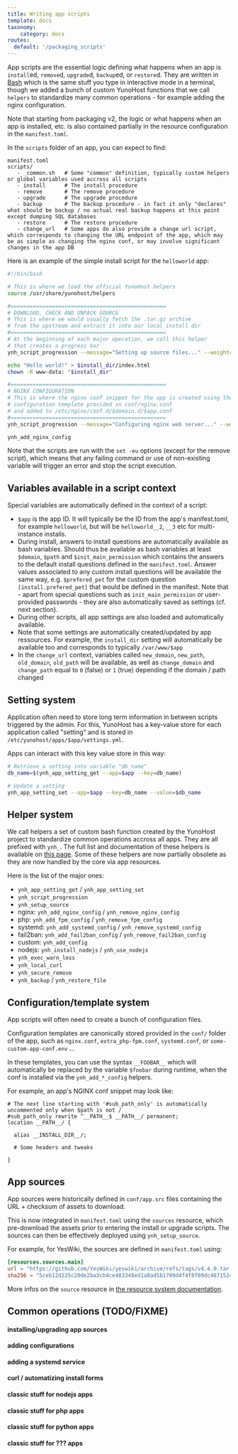 ```yaml
---
title: Writing app scripts
template: docs
taxonomy:
    category: docs
routes:
  default: '/packaging_scripts'
---
```



App scripts are the essential logic defining what happens when an app is `install`ed, `remove`d, `upgrade`d, `backup`ed, or `restore`d. They are written in [Bash](https://en.wikipedia.org/wiki/Bash_(Unix_shell)) which is the same stuff you type in interactive mode in a terminal, though we added a bunch of custom YunoHost functions that we call `helpers` to standardize many common operations - for example adding the nginx configuration.

Note that starting from packaging v2, the logic or what happens when an app is installed, etc. is also contained partially in the resource configuration in the `manifest.toml`.

In the `scripts` folder of an app, you can expect to find:

```text
manifest.toml
scripts/
   - _common.sh   # Some "common" definition, typically custom helpers or global variables used accross all scripts
   - install      # The install procedure
   - remove       # The remove procedure
   - upgrade      # The upgrade procedure
   - backup       # The backup procedure - in fact it only "declares" what should be backup / no actual real backup happens at this point except dumping SQL databases
   - restore      # The restore procedure
   - change_url   # Some apps do also provide a change url script, which corresponds to changing the URL endpoint of the app, which may be as simple as changing the nginx conf, or may involve significant changes in the app DB
```

Here is an example of the simple install script for the `helloworld` app:

```bash
#!/bin/bash

# This is where we load the official YunoHost helpers
source /usr/share/yunohost/helpers

#=================================================
# DOWNLOAD, CHECK AND UNPACK SOURCE
# This is where we would usually fetch the .tar.gz archive 
# from the upstream and extract it into our local install dir
#=================================================
# At the beginning of each major operation, we call this helper
# that creates a progress bar
ynh_script_progression --message="Setting up source files..." --weight=1

echo "Hello world!" > $install_dir/index.html
chown -R www-data: "$install_dir"

#=================================================
# NGINX CONFIGURATION
# This is where the nginx conf snippet for the app is created using the
# configuration template provided in conf/nginx.conf
# and added to /etc/nginx/conf.d/$domain.d/$app.conf
#=================================================
ynh_script_progression --message="Configuring nginx web server..." --weight=1

ynh_add_nginx_config
```

Note that the scripts are run with the `set -eu` options (except for the remove script), which means that any failing command or use of non-existing variable will trigger an error and stop the script execution.

## Variables available in a script context

Special variables are automatically defined in the context of a script:

- `$app` is the app ID. It will typically be the ID from the app's manifest.toml, for example `helloworld`, but will be `helloworld__2`, `__3` etc for multi-instance installs.
- During install, answers to install questions are automatically available as bash variables. Should thus be available as bash variables at least `$domain`, `$path` and `$init_main_permission` which contains the answers to the default install questions defined in the `manifest.toml`. Answer values associated to any custom install questions will be available the same way, e.g. `$prefered_pet` for the custom question `[install.prefered_pet]` that would be defined in the manifest. Note that - apart from special questions such as `init_main_permission` or user-provided passwords - they are also automatically saved as settings (cf. next section).
- During other scripts, all app settings are also loaded and automatically available.
- Note that some settings are automatically created/updated by app ressources. For example, the `install_dir` setting will automatically be available too and corresponds to typically `/var/www/$app`
- In the `change_url` context, variables called `new_domain`, `new_path`, `old_domain`, `old_path` will be available, as well as `change_domain` and `change_path` equal to `0` (false) or `1` (true) depending if the domain / path changed

## Setting system

Application often need to store long term information in between scripts triggered by the admin. For this, YunoHost has a key-value store for each application called "setting" and is stored in `/etc/yunohost/apps/$app/settings.yml`.

Apps can interact with this key value store in this way:

```bash
# Retrieve a setting into variable "db_name"
db_name=$(ynh_app_setting_get --app=$app --key=db_name)

# Update a setting
ynh_app_setting_set --app=$app --key=db_name --value=$db_name
```

## Helper system

We call helpers a set of custom bash function created by the YunoHost project to standardize common operations accross all apps. They are all prefixed with `ynh_`. The full list and documentation of these helpers is available on [this page](/packaging_apps_scripts_helpers). Some of these helpers are now partially obsolete as they are now handled by the core via app resources.

Here is the list of the major ones:

- `ynh_app_setting_get` / `ynh_app_setting_set`
- `ynh_script_progression`
- `ynh_setup_source`
- nginx: `ynh_add_nginx_config` / `ynh_remove_nginx_config`
- php: `ynh_add_fpm_config` / `ynh_remove_fpm_config`
- systemd: `ynh_add_systemd_config` / `ynh_remove_systemd_config`
- fail2ban: `ynh_add_fail2ban_config` / `ynh_remove_fail2ban_config`
- custom: `ynh_add_config`
- nodejs: `ynh_install_nodejs` / `ynh_use_nodejs`
- `ynh_exec_warn_less`
- `ynh_local_curl`
- `ynh_secure_remove`
- `ynh_backup` / `ynh_restore_file`

## Configuration/template system

App scripts will often need to create a bunch of configuration files.

Configuration templates are canonically stored provided in the `conf/` folder of the app, such as `nginx.conf`, `extra_php-fpm.conf`, `systemd.conf`, or `some-custom-app-conf.env` ...

In these templates, you can use the syntax `__FOOBAR__` which will automatically be replaced by the variable `$foobar` during runtime, when the conf is installed via the `ynh_add_*_config` helpers.

For example, an app's NGINX conf snippet may look like:

```text
# The next line starting with '#sub_path_only' is automatically uncommented only when $path is not /
#sub_path_only rewrite ^__PATH__$ __PATH__/ permanent;
location __PATH__/ {

  alias __INSTALL_DIR__/;

  # Some headers and tweaks

}
```

## App sources

App sources were historically defined in `conf/app.src` files containing the URL + checksum of assets to download.

This is now integrated in `manifest.toml` using the `sources` resource, which pre-download the assets prior to entering the install or upgrade scripts. The sources can then be effectively deployed using `ynh_setup_source`.

For example, for YesWiki, the sources are defined in `manifest.toml` using:

```toml
[resources.sources.main]
url = "https://github.com/YesWiki/yeswiki/archive/refs/tags/v4.4.0.tar.gz"
sha256 = "5ceb12d225c20de2ba3cb4ce483348ed1a8ad5b1789d4f4f8f89dc4871524007"
```

More infos on the `source` resource in [the resource system documentation](/packaging_apps_resources).

## Common operations (TODO/FIXME)

#### installing/upgrading app sources

#### adding configurations

#### adding a systemd service

#### curl / automatizing install forms

#### classic stuff for nodejs apps

#### classic stuff for php apps

#### classic stuff for python apps

#### classic stuff for ??? apps
